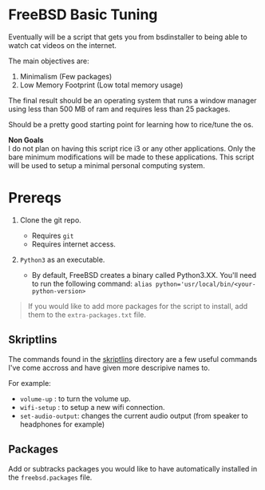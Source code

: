 # FreeBSD Basic Tuning
Eventually will be a script that gets you from bsdinstaller to 
being able to watch cat videos on the internet.

The main objectives are:
1. Minimalism (Few packages)
2. Low Memory Footprint (Low total memory usage)


The final result should be an operating system that runs a
window manager using less than 500 MB of ram and requires
less than 25 packages.

Should be a pretty good starting point for learning how to 
rice/tune the os.

**Non Goals**  
I do not plan on having this script rice i3 or any other
applications. Only the bare minimum modifications will be
made to these applications. This script will be used to
setup a minimal personal computing system.

# Prereqs
1) Clone the git repo.
	- Requires `git`
	- Requires internet access.

2) `Python3` as an executable. 
	- By default, FreeBSD creates a binary called Python3.XX. 
	  You'll need to run the following command:
   	  `alias python='usr/local/bin/<your-python-version>`

> If you would like to add more packages for the script to install,
> add them to the `extra-packages.txt` file.


## Skriptlins
The commands found in the [skriptlins](./skriptlins) directory are
a few useful commands I've come accross and have given more 
descripive names to.

For example:
- `volume-up`       : to turn the volume up.
- `wifi-setup`      : to setup a new wifi connection.
- `set-audio-output`: changes the current audio output (from speaker
  to headphones for example)

## Packages
Add or subtracks packages you would like to have automatically installed
in the `freebsd.packages` file.
